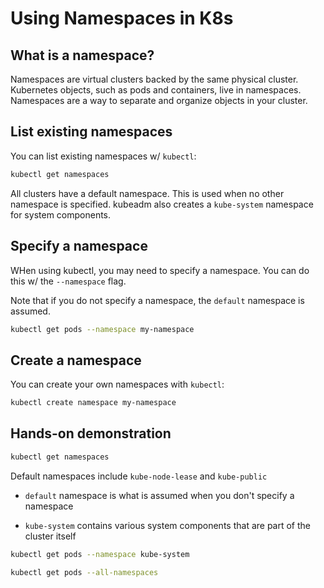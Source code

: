 # Using Namespaces in K8s

## What is a namespace?

Namespaces are virtual clusters backed by the same physical cluster. Kubernetes objects, such as pods and containers, live in namespaces. Namespaces are a way to separate and organize objects in your cluster.

## List existing namespaces

You can list existing namespaces w/ `kubectl`:

```zsh
kubectl get namespaces
```

All clusters have a default namespace. This is used when no other namespace is specified. kubeadm also creates a `kube-system` namespace for system components.

## Specify a namespace

WHen using kubectl, you may need to specify a namespace. You can do this w/ the `--namespace` flag.

Note that if you do not specify a namespace, the `default` namespace is assumed.

```zsh
kubectl get pods --namespace my-namespace
```

## Create a namespace

You can create your own namespaces with `kubectl`:

```zsh
kubectl create namespace my-namespace
```

## Hands-on demonstration

```zsh
kubectl get namespaces
```

Default namespaces include `kube-node-lease` and `kube-public`

* `default` namespace is what is assumed when you don't specify a namespace

* `kube-system` contains various system components that are part of the cluster itself

```zsh
kubectl get pods --namespace kube-system
```

```zsh
kubectl get pods --all-namespaces
```
